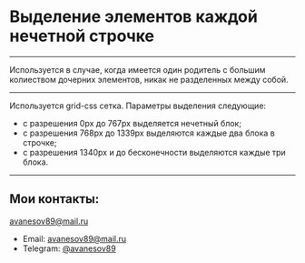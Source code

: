 # Выделение элементов каждой нечетной строчке
***
Используется в случае, когда имеется один родитель с большим колиеством дочерних элементов, никак не разделенных между собой. 
***
Используется grid-css сетка. Параметры выделения следующие: 

* с разрешения 0px до 767px выделяется нечетный блок;
* с разрешения 768px до 1339px выделяются каждые два блока в строчке;
* с разрешения 1340px и до бесконечности выделяются каждые три блока.
***
## Мои контакты: 
<avanesov89@mail.ru>
* Email: <avanesov89@mail.ru>
* Telegram: [@avanesov89](https://t-do.ru/avanesov89)